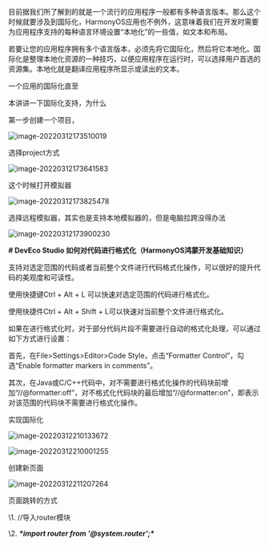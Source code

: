 目前据我们所了解到的就是一个流行的应用程序一般都有多种语言版本。那么这个时候就要涉及到国际化，HarmonyOS应用也不例外，这意味着我们在开发时需要为应用程序支持的每种语言环境设置“本地化”的一些值，如文本和布局。

若要让您的应用程序拥有多个语言版本，必须先将它国际化，然后将它本地化。国际化是整理本地化资源的一种技巧，以便应用程序在运行时，可以选择用户首选的资源集。本地化就是翻译应用程序所显示或读出的文本。



一个应用的国际化直至

本讲讲一下国际化支持，为什么



第一步创建一个项目，



![image-20220312173510019](https://luckly007.oss-cn-beijing.aliyuncs.com/images/image-20220312173510019.png)





选择project方式



![image-20220312173641583](https://luckly007.oss-cn-beijing.aliyuncs.com/images/image-20220312173641583.png)





这个时候打开模拟器





![image-20220312173825478](https://luckly007.oss-cn-beijing.aliyuncs.com/images/image-20220312173825478.png)



选择远程模拟器，其实也是支持本地模拟器的，但是电脑拉跨没得办法





![image-20220312173900230](https://luckly007.oss-cn-beijing.aliyuncs.com/images/image-20220312173900230.png)



**# DevEco Studio 如何对代码进行格式化（HarmonyOS鸿蒙开发基础知识）**



支持对选定范围的代码或者当前整个文件进行代码格式化操作，可以很好的提升代码的美观度和可读性。



使用快捷键Ctrl + Alt + L 可以快速对选定范围的代码进行格式化。

使用快捷件Ctrl + Alt + Shift + L可以快速对当前整个文件进行格式化。

如果在进行格式化时，对于部分代码片段不需要进行自动的格式化处理，可以通过如下方式进行设置：



首先，在File>Settings>Editor>Code Style，点击“Formatter Control”，勾选“Enable formatter markers in comments”。

其次，在Java或C/C++代码中，对不需要进行格式化操作的代码块前增加“//@formatter:off”，对不格式化代码块的最后增加“//@formatter:on”，即表示对该范围的代码块不需要进行格式化操作。





实现国际化



![image-20220312210133672](https://luckly007.oss-cn-beijing.aliyuncs.com/images/image-20220312210133672.png)









![image-20220312210001255](https://luckly007.oss-cn-beijing.aliyuncs.com/images/image-20220312210001255.png)







创建新页面



![image-20220312211207264](https://luckly007.oss-cn-beijing.aliyuncs.com/images/image-20220312211207264.png)





页面跳转的方式



\1. //导入router模块

\2. ***\*import router from '@system.router';\****